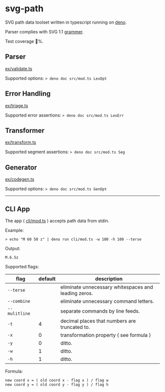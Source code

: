 # svg-path

SVG path data toolset written in typescript running on [deno](https://github.com/denoland/deno). 

Parser complies with SVG 1.1 [grammer](https://www.w3.org/TR/SVG11/paths.html#PathDataBNF).

Test coverage 💯%.

## Parser

[ex/validate.ts](./ex/validate.ts)

Supported options: `> deno doc src/mod.ts LexOpt`


## Error Handling

[ex/triage.ts](./ex/triage.ts)

Supported error assertions: `> deno doc src/mod.ts LexErr`


## Transformer

[ex/transform.ts](./ex/transform.ts)

Supported segment assertions: `> deno doc src/mod.ts Seg`


## Generator

[ex/codegen.ts](./ex/codegen.ts)

Supported options: `> deno doc src/mod.ts GenOpt`

----

## CLI App

The app ( [cli/mod.ts](./cli/mod.ts) ) accepts path data from stdin. 

Example:

`> echo "M 60 50 z" | deno run cli/mod.ts -w 100 -h 100 --terse`

Output: 

`M.6.5z`

Supported flags:

| flag | default | description |
|-|-|-
|`--terse`| | eliminate unnecessary whitespaces and leading zeros.
|`--combine` | | eliminate unnecessary command letters.
|`--mulitline` | | separate commands by line feeds.
|`-t` | 4 | decimal places that numbers are truncated to.
|`-x` | 0 | transformation property ( see formula ) 
|`-y` | 0 | ditto.
|`-w` | 1 | ditto.
|`-h` | 1 | ditto.

Formula:

```
new coord x = ( old coord x - flag x ) / flag w
new coord y = ( old coord y - flag y ) / flag h
```
